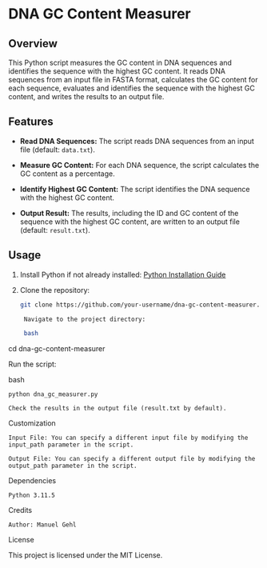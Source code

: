 # DNA GC Content Measurer

## Overview

This Python script measures the GC content in DNA sequences and identifies the sequence with the highest GC content. 
It reads DNA sequences from an input file in FASTA format, calculates the GC content for each sequence, evaluates and identifies the sequence with the highest GC content, and writes the results to an output file.

## Features

- **Read DNA Sequences:** The script reads DNA sequences from an input file (default: `data.txt`).

- **Measure GC Content:** For each DNA sequence, the script calculates the GC content as a percentage.

- **Identify Highest GC Content:** The script identifies the DNA sequence with the highest GC content.

- **Output Result:** The results, including the ID and GC content of the sequence with the highest GC content, are written to an output file (default: `result.txt`).

## Usage

1. Install Python if not already installed: [Python Installation Guide](https://www.python.org/downloads/)

2. Clone the repository:

   ```bash
   git clone https://github.com/your-username/dna-gc-content-measurer.git

    Navigate to the project directory:

    bash

cd dna-gc-content-measurer

Run the script:

bash

    python dna_gc_measurer.py

    Check the results in the output file (result.txt by default).

Customization

    Input File: You can specify a different input file by modifying the input_path parameter in the script.

    Output File: You can specify a different output file by modifying the output_path parameter in the script.

Dependencies

    Python 3.11.5

Credits

    Author: Manuel Gehl

License

This project is licensed under the MIT License.
